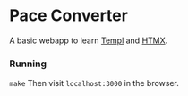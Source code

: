 # Pace Converter

A basic webapp to learn [Templ](https://github.com/a-h/templ) and [HTMX](https://htmx.org/).

### Running
`make`
Then visit `localhost:3000` in the browser.
